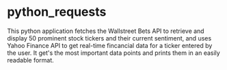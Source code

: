 # python_requests
This python application fetches the Wallstreet Bets API to retrieve and display 50 prominent stock tickers and their current sentiment, and uses Yahoo Finance API to get real-time fincancial data for a ticker entered by the user. It get's the most important data points and prints them in an easily readable format. 

